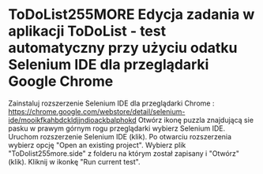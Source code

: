 # ToDoList255MORE Edycja zadania w aplikacji ToDoList - test automatyczny przy użyciu odatku Selenium IDE dla przeglądarki Google Chrome
Zainstaluj rozszerzenie Selenium IDE dla przeglądarki Chrome : https://chrome.google.com/webstore/detail/selenium-ide/mooikfkahbdckldjjndioackbalphokd
Otwórz ikonę puzzla znajdującą sie  pasku w prawym górnym rogu przeglądarki wybierz Selenium IDE.
Uruchom rozszerzenie Selenium IDE (klik).
Po otwarciu rozszerzenia wybierz opcję "Open an existing project".
Wybierz plik "ToDolist255more.side" z folderu na którym został zapisany i "Otwórz" (klik).
Kliknij w ikonkę "Run current test".

